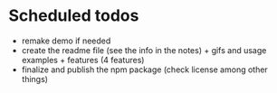 # Scheduled todos

- remake demo if needed
- create the readme file (see the info in the notes) + gifs and usage examples + features (4 features)
- finalize and publish the npm package (check license among other things)
